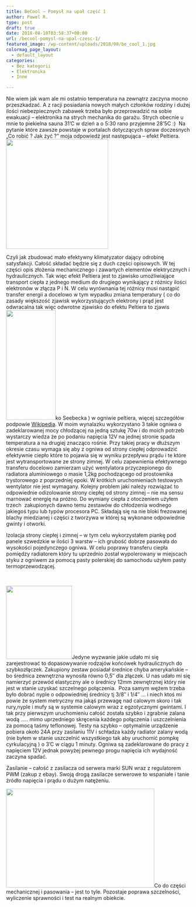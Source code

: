 ```yaml
---
title: BeCool – Pomysł na upał część 1
author: Pawel R.
type: post
draft: true
date: 2018-08-10T03:58:37+00:00
url: /becool-pomysl-na-upal-czesc-1/
featured_image: /wp-content/uploads/2018/08/be_cool_1.jpg
colormag_page_layout:
  - default_layout
categories:
  - Bez kategorii
  - Elektronika
  - Inne

---
```

Nie wiem jak wam ale mi ostatnio temperatura na zewnątrz zaczyna mocno przeszkadzać. A z racji posiadania nowych małych członków rodziny i dużej ilości niebezpiecznych zabawek trzeba było przeprowadzić na sobie ewakuacji &#8211; elektronika na strych mechanika do garażu. Strych obecnie u mnie to piekielna sauna 31&#8217;C w dzień a o 5:30 rano przyjemne 28&#8217;5C :)  Na pytanie które zawsze powstaje w portalach dotyczących spraw doczesnych &#8222;Co robić ? Jak żyć ?&#8221; moja odpowiedź jest następująca &#8211; efekt Peltiera.[<img class="alignright wp-image-15063 size-medium" src="http://techfreak.pl/wp-content/uploads/2018/08/be_cool_idea-279x300.png" alt="" width="279" height="300" />][1]

Czyli jak zbudować mało efektywny klimatyzator dający odrobinę satysfakcji. Całość składać będzie się z duch części opisowych. W tej części opis złożenia mechanicznego i zawartych elementów elektrycznych i hydraulicznych. Tak więc efekt Peltiera jest to zjawisko umożliwiające transport ciepła z jednego medium do drugiego wynikający z różnicy ilości elektronów w złącza P i N. W celu wyrównania tej różnicy musi nastąpić transfer energii a docelowo w tym wypadku zmiana temperatury ( co do zasady większość zjawisk wykorzystujących elektrony i prąd jest odwracalna tak więc odwrotne zjawisko do efektu Peltiera to zjawis<a href="http://techfreak.pl/wp-content/uploads/2018/08/be_cool_2.jpg" target="_blank" rel="noopener"><img class="alignleft wp-image-15064 size-medium" src="http://techfreak.pl/wp-content/uploads/2018/08/be_cool_2-135x300.jpg" alt="" width="135" height="300" /></a>ko Seebecka ) w ogniwie peltiera, więcej szczegółów podpowie [Wikipedia][2]. W moim wynalazku wykorzystano 3 takie ogniwa o zadeklarowanej mocy chłodzącej na jedną sztukę 70w i do moich potrzeb wystarczy wiedza że po podaniu napięcia 12V na jednej stronie spada temperatura a na drugiej znacząco rośnie. Przy takiej pracy w dłuższym okresie czasu wymaga się aby z ogniwa od strony ciepłej odprowadzić efektywnie ciepło które to pojawia się w wyniku przepływu prądu i te które jest wytransportowane ze strony zimnej. W celu zapewnienia efektywnego transferu docelowo zamierzam użyć wentylatora przyczepionego do radiatora aluminiowego o masie 1,2kg pochodzącego od prostownika trystorowego z poprzedniej epoki. W krótkich uruchomieniach testowych wentylator nie jest wymagany. Kolejny problem jaki należy rozwiązać to odpowiednie odizolowanie strony ciepłej od strony zimnej &#8211; nie ma sensu marnować energię na próżno. Do wymiany ciepła z otoczeniem użyłem trzech  zakupionych dawno temu zestawów do chłodzenia wodnego jakiegoś typu lub typów procesora PC. Składają się na nie bloki frezowanej blachy miedzianej i części z tworzywa w której są wykonane odpowiednie gwinty i otworki.

Izolacja strony ciepłej i zimnej &#8211; w tym celu wykorzystałem piankę pod panele szwedzkie w ilości 3 warstw &#8211; ich grubość dobrze pasowała do wysokości pojedynczego ogniwa. W celu poprawy transferu ciepła pomiędzy radiatorem który tu uprzednio został wypolerowany w miejscach styku z ogniwem za pomocą pasty polerskiej do samochodu użyłem pasty termoprzewodzącej.

&nbsp;

[<img class="alignright wp-image-15065 size-thumbnail" src="http://techfreak.pl/wp-content/uploads/2018/08/be_cool_1-180x200.jpg" alt="" width="180" height="200" />][3]Jedyne wyzwanie jakie udało mi się zarejestrować to dopasowywanie rodzajów końcówek hydraulicznych do szybkozłączek. Zakupiony zestaw posiadał średnice chyba amerykańskie &#8211; bo średnica zewnętrzna wynosiła równo 0,5&#8243; dla złączek. U nas udało mi się namierzyć przewód elastyczny ale o średnicy 12mm zewnętrznej który nie jest w stanie uzyskać szczelnego połączenia.  Poza samym wężem trzeba było dobrać nyple o odpowiedniej średnicy tj 3/8&#8243; i 1/4&#8243; &#8230; i niech ktoś mi powie że system metryczny ma jakąś przewagę nad calowym skoro i tak rury,nyple i mufy są w systemie calowym wraz z egzotycznymi gwintami. I tak przy pierwszym uruchomieniu całość została szybko i zgrabnie zalana wodą &#8230;.. mimo uprzedniego skręcenia każdego połączenia i uszczelnienia za pomocą taśmy teflonowej. Testy na szybko &#8211; optymalnie urządzenie pobiera około 24A przy zasilaniu 11V i schładza każdy radiator zalany wodą (nie byłem w stanie uszczelnić wszystkiego tak aby uruchomić pompkę cyrkulacyjną ) o 3&#8217;C w ciągu 1 minuty. Ogniwa są zadeklarowane do pracy z napięciem 12V jednak powyżej pewnego progu napięcia ich wydajność zaczyna spadać.

Zasilanie &#8211; całość z zasilacza od serwera marki SUN wraz z regulatorem PWM (zakup z ebay). Swoją drogą zasilacze serwerowe to wspaniałe i tanie źródło napięcia i prądu o dużym natężeniu.

[<img class="alignright wp-image-15072" src="http://techfreak.pl/wp-content/uploads/2018/08/be_cool_3.jpg" alt="" width="405" height="270" />][4]Co do części mechanicznej i pasowania &#8211; jest to tyle. Pozostaje poprawa szczelności, wyliczenie sprawności i test na realnym obiekcie.

&nbsp;

 [1]: http://techfreak.pl/wp-content/uploads/2018/08/be_cool_idea.png
 [2]: https://pl.wikipedia.org/wiki/Efekt_Peltiera
 [3]: http://techfreak.pl/wp-content/uploads/2018/08/be_cool_1.jpg
 [4]: http://techfreak.pl/wp-content/uploads/2018/08/be_cool_3.jpg